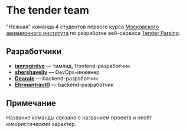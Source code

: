 # The tender team
"Нежная" команда 4 студентов первого курса [Московского авиационного института](https://mai.ru) по разработке веб-сервиса [Tender Parsing](https://github.com/the-tender-team/tender-parsing).


## Разработчики
- **[iannsgirdye](https://github.com/iannsgirdye)** — тимлид, frontend-разработчик
- **[shershaveliy](https://github.com/shershaveliy)** — DevOps-инженер
- **[Dearale](https://github.com/Dearale)** — backend-разработчик
- **[Ehrmantraut0](https://github.com/Ehrmantraut0)** — backend-разработчик


## Примечание
Название команды связано с названием проекта и несёт юмористический характер.

<!--

**Here are some ideas to get you started:**

🙋‍♀️ A short introduction - what is your organization all about?
🌈 Contribution guidelines - how can the community get involved?
👩‍💻 Useful resources - where can the community find your docs? Is there anything else the community should know?
🍿 Fun facts - what does your team eat for breakfast?
🧙 Remember, you can do mighty things with the power of [Markdown](https://docs.github.com/github/writing-on-github/getting-started-with-writing-and-formatting-on-github/basic-writing-and-formatting-syntax)
-->
